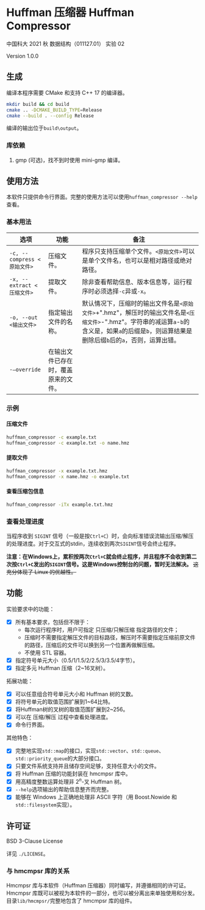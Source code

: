 # Huffman 压缩器 Huffman Compressor

中国科大 2021 秋 数据结构（011127.01） 实验 02

Version 1.0.0

## 生成

编译本程序需要 CMake 和支持 C++ 17 的编译器。

```sh
mkdir build && cd build
cmake .. -DCMAKE_BUILD_TYPE=Release
cmake --build . --config Release
```

编译的输出位于`build\output`。

### 库依赖

1. gmp (可选)，找不到时使用 mini-gmp 编译。

## 使用方法

本软件只提供命令行界面。完整的使用方法可以使用`huffman_compressor --help`查看。

### 基本用法

| 选项 | 功能 | 备注 |
| - | - | --- |
| `-c, --compress <原始文件>` | 压缩文件。           | 程序只支持压缩单个文件。`<原始文件>`可以是单个文件名，也可以是相对路径或绝对路径。 |
| `-x, --extract <压缩文件>`  | 提取文件。           | 除非查看帮助信息、版本信息等，运行程序时必须选择`-c`异或`-x`。 |
| `-o, --out <输出文件>`      | 指定输出文件的名称。 | 默认情况下，压缩时的输出文件名是`<原始文件>`+".hmz"，解压时的输出文件名是`<压缩文件>`-".hmz"。字符串的减运算`a`-`b`的含义是，如果`a`的后缀是`b`，则运算结果是删除后缀`b`后的`a`，否则，运算出错。 |
| `-–override` | 在输出文件已存在时，覆盖原来的文件。 |  |

### 示例

#### 压缩文件

```sh
huffman_compressor -c example.txt
huffman_compressor -c example.txt -o name.hmz
```

#### 提取文件

```sh
huffman_compressor -x example.txt.hmz
huffman_compressor -x name.hmz -o example.txt
```

#### 查看压缩包信息

```sh
huffman_compressor -iTx example.txt.hmz
```

### 查看处理进度

当程序收到 `SIGINT` 信号（一般是按`Ctrl+C`）时，会向标准错误流输出压缩/解压的处理进度。对于交互式的stdin，连续收到两次`SIGINT`信号会终止程序。

**注意：在Windows上，累积按两次`Ctrl+C`就会终止程序，并且程序不会收到第二次按`Ctrl+C`发出的`SIGINT`信号。这是Windows控制台的问题，暂时无法解决。** ~~这充分体现了 Linux 的优越性。~~

## 功能

实验要求中的功能：
- [x] 所有基本要求，包括但不限于：
  - 每次运行程序时，用户可指定 只压缩/只解压缩 指定路径的文件；
  - 压缩时不需要指定解压文件的目标路径，解压时不需要指定压缩前原文件的路径，压缩后的文件可以换到另一个位置再做解压缩。
  - 不使用 STL 容器。
- [x] 指定符号单元大小（0.5/1/1.5/2/2.5/3/3.5/4字节）。
- [x] 指定多元 Huffman 压缩（2~16叉树）。

拓展功能：
- [x] 可以任意组合符号单元大小和 Huffman 树的叉数。
- [x] 将符号单元的取值范围扩展到1~64比特。
- [x] 将Huffman树的叉树的取值范围扩展到2~256。
- [x] 可以在 压缩/解压 过程中查看处理进度。
- [x] 命令行界面。 

其他特色：
- [x] 完整地实现`std::map`的接口，实现`std::vector`、`std::queue`、`std::priority_queue`的大部分接口。
- [x] 只要文件系统支持并且储存空间足够，支持任意大小的文件。
- [x] 将 Huffman 压缩的功能封装在 hmcmpsr 库中。
- [x] 用高精度整数运算处理非 $2^n$-叉 Huffman 树。
- [x] `--help`选项输出的帮助信息整齐而完整。
- [x] 能够在 Windows 上正确地处理非 ASCII 字符（用 Boost.Nowide 和`std::filesystem`实现）。

## 许可证

BSD 3-Clause License

详见 `./LICENSE`。

### 与 hmcmpsr 库的关系

Hmcmpsr 库与本软件（Huffman 压缩器）同时编写，并遵循相同的许可证。Hmcmpsr 库既可以被视为本软件的一部分，也可以被分离出来单独使用和分发。目录`lib/hmcmpsr/`完整地包含了 hmcmpsr 库的组件。

